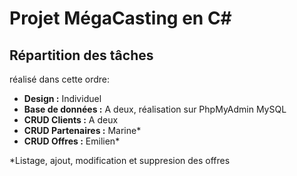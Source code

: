 # Projet MégaCasting en C#

## Répartition des tâches
réalisé dans cette ordre:
* **Design :** Individuel
* **Base de données :** A deux, réalisation sur PhpMyAdmin MySQL
* **CRUD Clients :** A deux
* **CRUD Partenaires :** Marine*
* **CRUD Offres :** Emilien*

 *Listage, ajout, modification et suppresion des offres
